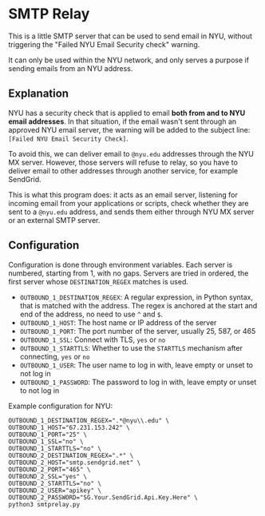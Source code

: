 # SMTP Relay

This is a little SMTP server that can be used to send email in NYU, without triggering the "Failed NYU Email Security check" warning.

It can only be used within the NYU network, and only serves a purpose if sending emails from an NYU address.

## Explanation

NYU has a security check that is applied to email **both from and to NYU email addresses**. In that situation, if the email wasn't sent through an approved NYU email server, the warning will be added to the subject line: `[Failed NYU Email Security Check]`.

To avoid this, we can deliver email to `@nyu.edu` addresses through the NYU MX server. However, those servers will refuse to relay, so you have to deliver email to other addresses through another service, for example SendGrid.

This is what this program does: it acts as an email server, listening for incoming email from your applications or scripts, check whether they are sent to a `@nyu.edu` address, and sends them either through NYU MX server or an external SMTP server.

## Configuration

Configuration is done through environment variables. Each server is numbered, starting from 1, with no gaps. Servers are tried in ordered, the first server whose `DESTINATION_REGEX` matches is used.

* `OUTBOUND_1_DESTINATION_REGEX`: A regular expression, in Python syntax, that is matched with the address. The regex is anchored at the start and end of the address, no need to use `^` and `$`.
* `OUTBOUND_1_HOST`: The host name or IP address of the server
* `OUTBOUND_1_PORT`: The port number of the server, usually 25, 587, or 465
* `OUTBOUND_1_SSL`: Connect with TLS, `yes` or `no`
* `OUTBOUND_1_STARTTLS`: Whether to use the `STARTTLS` mechanism after connecting, `yes` or `no`
* `OUTBOUND_1_USER`: The user name to log in with, leave empty or unset to not log in
* `OUTBOUND_1_PASSWORD`: The password to log in with, leave empty or unset to not log in

Example configuration for NYU:

```
OUTBOUND_1_DESTINATION_REGEX=".*@nyu\\.edu" \
OUTBOUND_1_HOST="67.231.153.242" \
OUTBOUND_1_PORT="25" \
OUTBOUND_1_SSL="no" \
OUTBOUND_1_STARTTLS="no" \
OUTBOUND_2_DESTINATION_REGEX=".*" \
OUTBOUND_2_HOST="smtp.sendgrid.net" \
OUTBOUND_2_PORT="465" \
OUTBOUND_2_SSL="yes" \
OUTBOUND_2_STARTTLS="no" \
OUTBOUND_2_USER="apikey" \
OUTBOUND_2_PASSWORD="SG.Your.SendGrid.Api.Key.Here" \
python3 smtprelay.py
```
